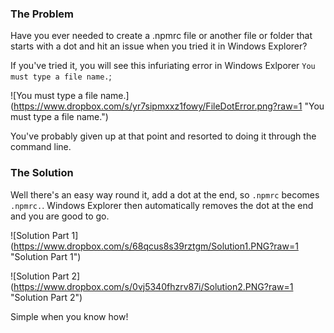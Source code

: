 ### The Problem

Have you ever needed to create a .npmrc file or another file or folder that starts with a dot and hit an issue when you tried it in Windows Explorer?

If you've tried it, you will see this infuriating error in Windows Exlporer `You must type a file name.`;

![You must type a file name.](https://www.dropbox.com/s/yr7sipmxxz1fowy/FileDotError.png?raw=1 \"You must type a file name.\")

You've probably given up at that point and resorted to doing it through the command line.


### The Solution

Well there's an easy way round it, add a dot at the end, so `.npmrc` becomes `.npmrc.`. Windows Explorer then automatically removes the dot at the end and you are good to go.

![Solution Part 1](https://www.dropbox.com/s/68qcus8s39rztgm/Solution1.PNG?raw=1 \"Solution Part 1\")

![Solution Part 2](https://www.dropbox.com/s/0vj5340fhzrv87i/Solution2.PNG?raw=1 \"Solution Part 2\")

Simple when you know how!
